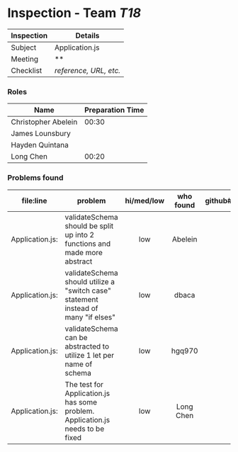 # Inspection - Team *T18* 
 
| Inspection | Details |
| ----- | ----- |
| Subject | Application.js |
| Meeting | ** |
| Checklist | *reference, URL, etc.* |

### Roles

| Name | Preparation Time |
| ---- | ---- |
| Christopher Abelein | 00:30 |
| James Lounsbury |  |
| Hayden Quintana |  |
| Long Chen | 00:20 |

### Problems found

| file:line | problem | hi/med/low | who found | github#  |
| --- | --- | :---: | :---: | --- |
| Application.js: | validateSchema should be split up into 2 functions and made more abstract | low | Abelein |  |
| Application.js: | validateSchema should utilize a "switch case" statement instead of many "if elses" | low | dbaca | |
| Application.js: | validateSchema can be abstracted to utilize 1 let per name of schema | low | hgq970 |  |
| Application.js: | The test for Application.js has some problem. Application.js needs to be fixed | low | Long Chen |  |
